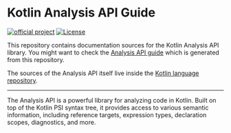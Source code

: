 # Kotlin Analysis API Guide

[![official project](http://jb.gg/badges/official.svg)](https://confluence.jetbrains.com/display/ALL/JetBrains+on+GitHub)
[![License](https://img.shields.io/badge/License-Apache_2.0-blue.svg)](https://opensource.org/licenses/Apache-2.0)

This repository contains documentation sources for the Kotlin Analysis API library. You might want to check the 
[Analysis API guide](https://kotl.in/analysis-api) which is generated from this repository.

The sources of the Analysis API itself live inside the [Kotlin language repository](https://github.com/JetBrains/kotlin/tree/master/analysis).

---

The Analysis API is a powerful library for analyzing code in Kotlin. Built on top of the Kotlin PSI syntax tree, it 
provides access to various semantic information, including reference targets, expression types, declaration scopes, 
diagnostics, and more.
